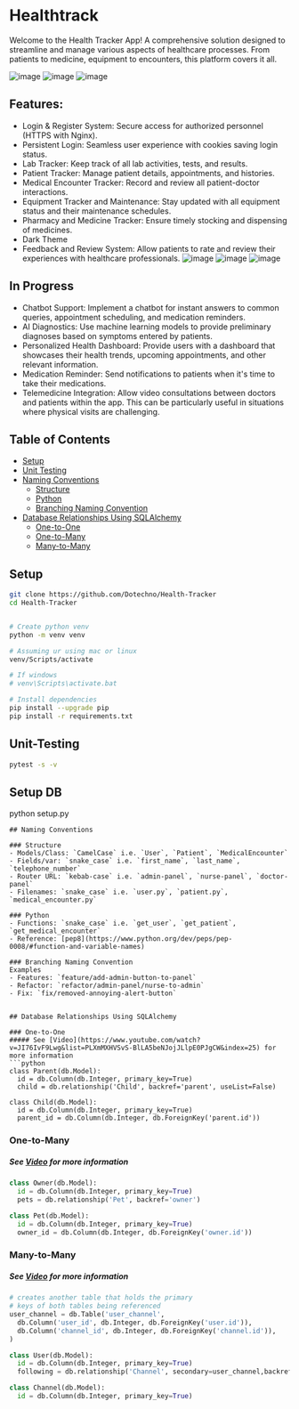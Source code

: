 # Healthtrack

Welcome to the Health Tracker App! A comprehensive solution designed to streamline and manage various aspects of healthcare processes. From patients to medicine, equipment to encounters, this platform covers it all.

![image](https://github.com/Dotechno/Health-Tracker/assets/61751438/0c0705b9-318e-4075-ac55-70114b756364)
![image](https://github.com/Dotechno/Health-Tracker/assets/61751438/c4c03e51-7c48-4646-8cdc-ec1255119475)
![image](https://github.com/Dotechno/Health-Tracker/assets/61751438/7aa4bfc6-794f-4595-839b-29c0b81d5fe4)

## Features:
- Login & Register System: Secure access for authorized personnel (HTTPS with Nginx).
- Persistent Login: Seamless user experience with cookies saving login status.
- Lab Tracker: Keep track of all lab activities, tests, and results.
- Patient Tracker: Manage patient details, appointments, and histories.
- Medical Encounter Tracker: Record and review all patient-doctor interactions.
- Equipment Tracker and Maintenance: Stay updated with all equipment status and their maintenance schedules.
- Pharmacy and Medicine Tracker: Ensure timely stocking and dispensing of medicines.
- Dark Theme
- Feedback and Review System: Allow patients to rate and review their experiences with healthcare professionals.
![image](https://github.com/Dotechno/Health-Tracker/assets/61751438/9595fceb-8fc9-4bf9-af8d-fa3b0f9b638a)
![image](https://github.com/Dotechno/Health-Tracker/assets/61751438/8d1c3feb-2cdf-496d-b32a-54c6b47a4020)
![image](https://github.com/Dotechno/Health-Tracker/assets/61751438/cf37a786-f362-4d63-81aa-e85a5bb53aac)


## In Progress
- Chatbot Support: Implement a chatbot for instant answers to common queries, appointment scheduling, and medication reminders.
- AI Diagnostics: Use machine learning models to provide preliminary diagnoses based on symptoms entered by patients.
- Personalized Health Dashboard: Provide users with a dashboard that showcases their health trends, upcoming appointments, and other relevant information.
- Medication Reminder: Send notifications to patients when it's time to take their medications.
- Telemedicine Integration: Allow video consultations between doctors and patients within the app. This can be particularly useful in situations where physical visits are challenging.

## Table of Contents
- [Setup](#setup)
- [Unit Testing](#unit-testing)
- [Naming Conventions](#naming-conventions)
    - [Structure](#structure)
    - [Python](#python)
    - [Branching Naming Convention](#branching-naming-convention)
- [Database Relationships Using SQLAlchemy](#database-relationships-using-sqlalchemy)
    - [One-to-One](#one-to-one)
    - [One-to-Many](#one-to-many)
    - [Many-to-Many](#many-to-many)


## Setup

``` bash
git clone https://github.com/Dotechno/Health-Tracker
cd Health-Tracker


# Create python venv
python -m venv venv

# Assuming ur using mac or linux
venv/Scripts/activate

# If windows
# venv\Scripts\activate.bat

# Install dependencies
pip install --upgrade pip
pip install -r requirements.txt
```

## Unit-Testing

```bash
pytest -s -v
```

## Setup DB 
python setup.py
```
## Naming Conventions

### Structure
- Models/Class: `CamelCase` i.e. `User`, `Patient`, `MedicalEncounter`
- Fields/var: `snake_case` i.e. `first_name`, `last_name`, `telephone_number`
- Router URL: `kebab-case` i.e. `admin-panel`, `nurse-panel`, `doctor-panel`
- Filenames: `snake_case` i.e. `user.py`, `patient.py`, `medical_encounter.py`

### Python
- Functions: `snake_case` i.e. `get_user`, `get_patient`, `get_medical_encounter`
- Reference: [pep8](https://www.python.org/dev/peps/pep-0008/#function-and-variable-names)

### Branching Naming Convention
Examples
- Features: `feature/add-admin-button-to-panel`
- Refactor: `refactor/admin-panel/nurse-to-admin`
- Fix: `fix/removed-annoying-alert-button`


## Database Relationships Using SQLAlchemy

### One-to-One
##### See [Video](https://www.youtube.com/watch?v=JI76IvF9Lwg&list=PLXmMXHVSvS-BlLA5beNJojJLlpE0PJgCW&index=25) for more information
```python
class Parent(db.Model):
  id = db.Column(db.Integer, primary_key=True)
  child = db.relationship('Child', backref='parent', useList=False)

class Child(db.Model):
  id = db.Column(db.Integer, primary_key=True)
  parent_id = db.Column(db.Integer, db.ForeignKey('parent.id'))
```

### One-to-Many
##### See [Video](https://www.youtube.com/watch?v=VVX7JIWx-ss&list=PLXmMXHVSvS-BlLA5beNJojJLlpE0PJgCW&index=5) for more information
```python
class Owner(db.Model):
  id = db.Column(db.Integer, primary_key=True)
  pets = db.relationship('Pet', backref='owner')

class Pet(db.Model):
  id = db.Column(db.Integer, primary_key=True)
  owner_id = db.Column(db.Integer, db.ForeignKey('owner.id'))
```

### Many-to-Many
##### See [Video](https://www.youtube.com/watch?v=47i-jzrrIGQ&list=PLXmMXHVSvS-BlLA5beNJojJLlpE0PJgCW&index=7) for more information
```python
# creates another table that holds the primary 
# keys of both tables being referenced
user_channel = db.Table('user_channel',
  db.Column('user_id', db.Integer, db.ForeignKey('user.id')),
  db.Column('channel_id', db.Integer, db.ForeignKey('channel.id')),
)

class User(db.Model):
  id = db.Column(db.Integer, primary_key=True)
  following = db.relationship('Channel', secondary=user_channel,backref='followers')

class Channel(db.Model):
  id = db.Column(db.Integer, primary_key=True)
```
